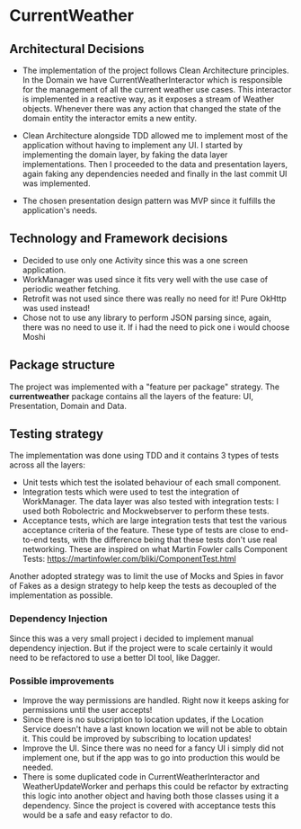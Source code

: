 # CurrentWeather

## Architectural Decisions

- The implementation of the project follows Clean Architecture principles. In the Domain we have CurrentWeatherInteractor which is responsible for the management of all the current weather use cases. This interactor is implemented in a reactive way, as it exposes a stream of Weather objects. Whenever there was any action that changed the state of the domain entity the interactor emits a new entity.

- Clean Architecture alongside TDD allowed me to implement most of the application without having to implement any UI. I started by implementing the domain layer, by faking the data layer implementations. Then I proceeded to the data and presentation layers, again faking any dependencies needed and finally in the last commit UI was implemented.  

- The chosen presentation design pattern was MVP since it fulfills the application's needs.

## Technology and Framework decisions

- Decided to use only one Activity since this was a one screen application.
- WorkManager was used since it fits very well with the use case of periodic weather fetching.
- Retrofit was not used since there was really no need for it! Pure OkHttp was used instead!
- Chose not to use any library to perform JSON parsing since, again, there was no need to use it. If i had the need to pick one i would choose Moshi

## Package structure

The project was implemented with a "feature per package" strategy. The **currentweather** package contains all the layers of the feature: UI, Presentation, Domain and Data.

## Testing strategy

The implementation was done using TDD and it contains 3 types of tests across all the layers:
  - Unit tests which test the isolated behaviour of each small component.
  - Integration tests which were used to test the integration of WorkManager. The data layer was also tested with integration tests: I used both Robolectric and Mockwebserver to perform these tests.
  - Acceptance tests, which are large integration tests that test the various acceptance criteria of the feature. These type of tests are close to end-to-end tests, with the difference being that these tests don't use real networking. These are inspired on what Martin Fowler calls Component Tests: https://martinfowler.com/bliki/ComponentTest.html
  
Another adopted strategy was to limit the use of Mocks and Spies in favor of Fakes as a design strategy to help keep the tests as decoupled of the implementation as possible. 

### Dependency Injection

Since this was a very small project i decided to implement manual dependency injection. But if the project were to scale certainly it would need to be refactored to use a better DI tool, like Dagger.


### Possible improvements

- Improve the way permissions are handled. Right now it keeps asking for permissions until the user accepts!
- Since there is no subscription to location updates, if the Location Service doesn't have a last known location we will not be able to obtain it. This could be improved by subscribing to location updates!
- Improve the UI. Since there was no need for a fancy UI i simply did not implement one, but if the app was to go into production this would be needed.
- There is some duplicated code in CurrentWeatherInteractor and WeatherUpdateWorker and perhaps this could be refactor by extracting this logic into another object and having both those classes using it a dependency. Since the project is covered with acceptance tests this would be a safe and easy refactor to do.
